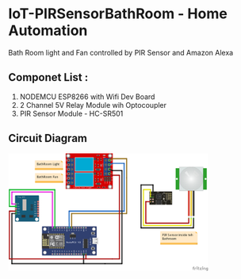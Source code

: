 # IoT-PIRSensorBathRoom - Home Automation
Bath Room light and Fan controlled by PIR Sensor and Amazon Alexa 

## Componet List :
1. NODEMCU ESP8266 with Wifi Dev Board
2. 2 Channel 5V Relay Module wih Optocoupler
3. PIR Sensor Module - HC-SR501

## Circuit Diagram
<img src="https://github.com/dijin123/IoT-PIRSensorBathRoom/blob/main/PIR%20Sensor%20BathRoom_bb.png" width="80%">
